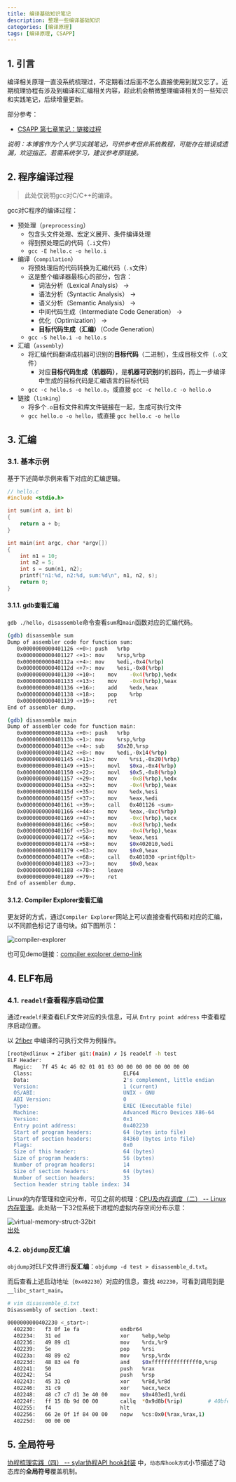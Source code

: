 ```yaml
---
title: 编译基础知识笔记
description: 整理一些编译基础知识
categories: [编译原理]
tags: [编译原理, CSAPP]
---
```



## 1. 引言

编译相关原理一直没系统梳理过，不定期看过后面不怎么直接使用到就又忘了。近期梳理协程有涉及到编译和汇编相关内容，趁此机会稍微整理编译相关的一些知识和实践笔记，后续增量更新。

部分参考：

* [CSAPP 第七章笔记：链接过程](https://www.bluepuni.com/archives/csapp-chapter7/)

*说明：本博客作为个人学习实践笔记，可供参考但非系统教程，可能存在错误或遗漏，欢迎指正。若需系统学习，建议参考原链接。*

## 2. 程序编译过程

> 此处仅说明gcc对C/C++的编译。

gcc对C程序的编译过程：

* 预处理（`preprocessing`）
    * 包含头文件处理、宏定义展开、条件编译处理
    * 得到预处理后的代码（`.i`文件）
    * `gcc -E hello.c -o hello.i`
* 编译（`compilation`）
    * 将预处理后的代码转换为汇编代码（`.s`文件）
    * 这是整个编译器最核心的部分，包含：
        * 词法分析（Lexical Analysis） → 
        * 语法分析（Syntactic Analysis） → 
        * 语义分析（Semantic Analysis） → 
        * 中间代码生成（Intermediate Code Generation） → 
        * 优化（Optimization） → 
        * **目标代码生成（汇编）**（Code Generation）
    * `gcc -S hello.i -o hello.s`
* 汇编（`assembly`）
    * 将汇编代码翻译成机器可识别的**目标代码**（二进制），生成目标文件（`.o`文件）
        * 对应**目标代码生成（机器码）**，是**机器可识别**的机器码，而上一步编译中生成的目标代码是汇编语言的目标代码
    * `gcc -c hello.s -o hello.o`，或直接 `gcc -c hello.c -o hello.o`
* 链接（`linking`）
    * 将多个`.o`目标文件和库文件链接在一起，生成可执行文件
    * `gcc hello.o -o hello`，或直接 `gcc hello.c -o hello`

## 3. 汇编

### 3.1. 基本示例

基于下述简单示例来看下对应的汇编逻辑。

```c
// hello.c
#include <stdio.h>

int sum(int a, int b)
{
    return a + b;
}

int main(int argc, char *argv[])
{
    int n1 = 10;
    int n2 = 5;
    int s = sum(n1, n2);
    printf("n1:%d, n2:%d, sum:%d\n", n1, n2, s);
    return 0;
}
```

#### 3.1.1. gdb查看汇编

`gdb ./hello`，`disassemble`命令查看`sum`和`main`函数对应的汇编代码。

```sh
(gdb) disassemble sum
Dump of assembler code for function sum:
   0x0000000000401126 <+0>:	push   %rbp
   0x0000000000401127 <+1>:	mov    %rsp,%rbp
   0x000000000040112a <+4>:	mov    %edi,-0x4(%rbp)
   0x000000000040112d <+7>:	mov    %esi,-0x8(%rbp)
   0x0000000000401130 <+10>:	mov    -0x4(%rbp),%edx
   0x0000000000401133 <+13>:	mov    -0x8(%rbp),%eax
   0x0000000000401136 <+16>:	add    %edx,%eax
   0x0000000000401138 <+18>:	pop    %rbp
   0x0000000000401139 <+19>:	ret
End of assembler dump.
```

```sh
(gdb) disassemble main
Dump of assembler code for function main:
   0x000000000040113a <+0>:	push   %rbp
   0x000000000040113b <+1>:	mov    %rsp,%rbp
   0x000000000040113e <+4>:	sub    $0x20,%rsp
   0x0000000000401142 <+8>:	mov    %edi,-0x14(%rbp)
   0x0000000000401145 <+11>:	mov    %rsi,-0x20(%rbp)
   0x0000000000401149 <+15>:	movl   $0xa,-0x4(%rbp)
   0x0000000000401150 <+22>:	movl   $0x5,-0x8(%rbp)
   0x0000000000401157 <+29>:	mov    -0x8(%rbp),%edx
   0x000000000040115a <+32>:	mov    -0x4(%rbp),%eax
   0x000000000040115d <+35>:	mov    %edx,%esi
   0x000000000040115f <+37>:	mov    %eax,%edi
   0x0000000000401161 <+39>:	call   0x401126 <sum>
   0x0000000000401166 <+44>:	mov    %eax,-0xc(%rbp)
   0x0000000000401169 <+47>:	mov    -0xc(%rbp),%ecx
   0x000000000040116c <+50>:	mov    -0x8(%rbp),%edx
   0x000000000040116f <+53>:	mov    -0x4(%rbp),%eax
   0x0000000000401172 <+56>:	mov    %eax,%esi
   0x0000000000401174 <+58>:	mov    $0x402010,%edi
   0x0000000000401179 <+63>:	mov    $0x0,%eax
   0x000000000040117e <+68>:	call   0x401030 <printf@plt>
   0x0000000000401183 <+73>:	mov    $0x0,%eax
   0x0000000000401188 <+78>:	leave
   0x0000000000401189 <+79>:	ret
End of assembler dump.
```

#### 3.1.2. Compiler Explorer查看汇编

更友好的方式，通过`Compiler Explorer`网站上可以直接查看代码和对应的汇编，以不同颜色标记了语句块。如下图所示：

![compiler-explorer](/images/2025-06-20-compiler-explorer.svg)

也可见demo链接：[compiler explorer demo-link](https://godbolt.org/z/rdb3xs9aP)

## 4. ELF布局

### 4.1. `readelf`查看程序启动位置

通过`readelf`来查看ELF文件对应的头信息，可从 `Entry point address` 中查看程序启动位置。

以 [2fiber](https://github.com/xiaodongQ/coroutine-lib/blob/main/fiber_lib/2fiber/) 中编译的可执行文件为例操作。

```sh
[root@xdlinux ➜ 2fiber git:(main) ✗ ]$ readelf -h test 
ELF Header:
  Magic:   7f 45 4c 46 02 01 01 03 00 00 00 00 00 00 00 00 
  Class:                             ELF64
  Data:                              2's complement, little endian
  Version:                           1 (current)
  OS/ABI:                            UNIX - GNU
  ABI Version:                       0
  Type:                              EXEC (Executable file)
  Machine:                           Advanced Micro Devices X86-64
  Version:                           0x1
  Entry point address:               0x402230
  Start of program headers:          64 (bytes into file)
  Start of section headers:          84360 (bytes into file)
  Flags:                             0x0
  Size of this header:               64 (bytes)
  Size of program headers:           56 (bytes)
  Number of program headers:         14
  Size of section headers:           64 (bytes)
  Number of section headers:         35
  Section header string table index: 34
```

Linux的内存管理和空间分布，可见之前的梳理：[CPU及内存调度（二） -- Linux内存管理](https://xiaodongq.github.io/2025/03/20/memory-management/)。此处贴一下32位系统下进程的虚拟内存空间分布示意：

![virtual-memory-struct-32bit](/images/virtual-memory-struct-32bit.png)  
[出处](https://mp.weixin.qq.com/s/uWadcBxEgctnrgyu32T8sQ)

### 4.2. `objdump`反汇编

`objdump`对ELF文件进行**反汇编**：`objdump -d test > disassemble_d.txt`。

而后查看上述启动地址（`0x402230`）对应的信息，查找 `402230`，可看到调用到是`__libc_start_main`。

```sh
# vim disassemble_d.txt
Disassembly of section .text:
            
0000000000402230 <_start>:
  402230:   f3 0f 1e fa             endbr64 
  402234:   31 ed                   xor    %ebp,%ebp
  402236:   49 89 d1                mov    %rdx,%r9
  402239:   5e                      pop    %rsi
  40223a:   48 89 e2                mov    %rsp,%rdx
  40223d:   48 83 e4 f0             and    $0xfffffffffffffff0,%rsp
  402241:   50                      push   %rax
  402242:   54                      push   %rsp
  402243:   45 31 c0                xor    %r8d,%r8d
  402246:   31 c9                   xor    %ecx,%ecx
  402248:   48 c7 c7 d1 3e 40 00    mov    $0x403ed1,%rdi
  40224f:   ff 15 8b 9d 00 00       callq  *0x9d8b(%rip)        # 40bfe0 <__libc_start_main@GLIBC_2.34>
  402255:   f4                      hlt    
  402256:   66 2e 0f 1f 84 00 00    nopw   %cs:0x0(%rax,%rax,1)
  40225d:   00 00 00 
```

## 5. 全局符号

[协程梳理实践（四） -- sylar协程API hook封装](https://xiaodongq.github.io/2025/06/10/coroutine-api-hook/) 中，`动态库hook方式`小节描述了动态库的**全局符号**覆盖机制。

